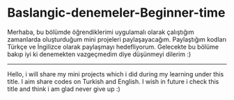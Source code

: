 # Baslangic-denemeler-Beginner-time

Merhaba, bu bölümde öğrendiklerimi uygulamalı olarak çalıştığım zamanlarda oluşturduğum mini projeleri paylaşayacağım.
Paylaştığım kodları Türkçe ve İngilizce olarak paylaşmayı hedefliyorum.
Gelecekte bu bölüme bakıp iyi ki denemekten vazgeçmedim diye düşünmeyi dilerim :)

********************************************

Hello, i will share my mini projects which i did during my learning under this title.
I aim share codes on Turkish and English.
I wish in future i check this title and think i am glad never give up :)
